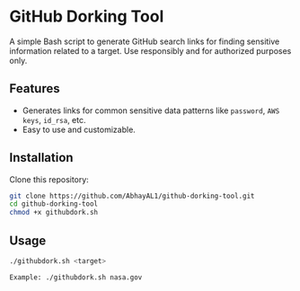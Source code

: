 
# GitHub Dorking Tool

A simple Bash script to generate GitHub search links for finding sensitive information related to a target. Use responsibly and for authorized purposes only.

## Features
- Generates links for common sensitive data patterns like `password`, `AWS keys`, `id_rsa`, etc.
- Easy to use and customizable.


## Installation
Clone this repository:
```bash
git clone https://github.com/AbhayAL1/github-dorking-tool.git
cd github-dorking-tool
chmod +x githubdork.sh
```

## Usage
```bash
./githubdork.sh <target>

Example: ./githubdork.sh nasa.gov
```
